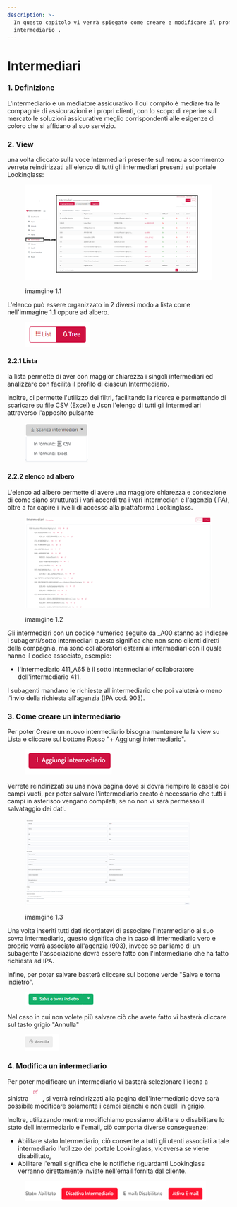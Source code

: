 ```yaml
---
description: >-
  In questo capitolo vi verrà spiegato come creare e modificare il profilo di un
  intermediario .
---
```


# Intermediari

### 1. Definizione&#x20;

L'intermediario è un mediatore assicurativo il cui compito è mediare tra le compagnie di assicurazioni e i propri clienti, con lo scopo di reperire sul mercato le soluzioni assicurative meglio corrispondenti alle esigenze di coloro che si affidano al suo servizio.

### 2. View

&#x20;una volta cliccato sulla voce Intermediari presente sul menu a scorrimento verrete reindirizzati all'elenco di tutti gli intermediari presenti sul portale Lookinglass:

<figure><img src=".gitbook/assets/intermediari 1 (2).png" alt=""><figcaption><p>imamgine 1.1</p></figcaption></figure>

L'elenco può essere organizzato in 2 diversi modo a lista come nell'immagine 1.1 oppure ad albero.

<figure><img src=".gitbook/assets/image (25).png" alt=""><figcaption></figcaption></figure>

#### 2.2.1 Lista

la lista permette di aver con maggior chiarezza i singoli intermediari ed analizzare con facilita il profilo di ciascun Intermediario.

Inoltre, ci permette l'utilizzo dei filtri, facilitando la ricerca e permettendo di scaricare su file CSV (Excel) e Json l'elengo di tutti gli intermediari attraverso l'apposito pulsante&#x20;

<figure><img src=".gitbook/assets/image (34).png" alt="" width="143"><figcaption></figcaption></figure>

#### 2.2.2 elenco ad albero

L'elenco ad albero permette di avere una maggiore chiarezza e concezione di come siano strutturati i vari accordi tra i vari intermediari e l'agenzia (IPA), oltre a far capire i livelli di accesso alla piattaforma Lookinglass.

<figure><img src=".gitbook/assets/image (26).png" alt=""><figcaption><p>imamgine 1.2</p></figcaption></figure>

Gli intermediari con un codice numerico seguito da \_A00 stanno ad indicare i subagenti/sotto intermediari questo significa che non sono clienti diretti della compagnia, ma sono collaboratori esterni ai intermediari con il quale hanno il codice associato, esempio:

* l'intermediario 411\_A65 è il sotto intermediario/ collaboratore dell'intermediario 411.

I subagenti mandano le richieste all'intermediario che poi valuterà o meno l'invio della richiesta all'agenzia (IPA cod. 903).

### 3. Come creare un intermediario

Per poter Creare un nuovo intermediario bisogna mantenere la la view su Lista e cliccare sul bottone Rosso "+ Aggiungi intermediario".

<figure><img src=".gitbook/assets/image (27).png" alt=""><figcaption></figcaption></figure>

Verrete reindirizzati su una nova pagina dove si dovrà riempire le caselle coi campi vuoti, per poter salvare l'intermediario creato è necessario che tutti i campi in asterisco vengano compilati, se no non vi sarà permesso il salvataggio dei dati.

<figure><img src=".gitbook/assets/image (28).png" alt="" width="375"><figcaption><p>imamgine 1.3</p></figcaption></figure>

Una volta inseriti tutti dati ricordatevi di associare l'intermediario al suo sovra intermediario, questo significa che in caso di intermediario vero e proprio verrà associato all'agenzia (903), invece se parliamo di un subagente l'associazione dovrà essere fatto con l'intermediario che ha fatto richiesta ad IPA.

Infine, per poter salvare basterà cliccare sul bottone verde "Salva e torna indietro".

<figure><img src=".gitbook/assets/image (29).png" alt=""><figcaption></figcaption></figure>

Nel caso in cui non volete più salvare ciò che avete fatto vi basterà cliccare sul tasto grigio "Annulla"

<figure><img src=".gitbook/assets/image (30).png" alt=""><figcaption></figcaption></figure>

### 4. Modifica un intermediario



Per poter modificare un intermediario vi basterà selezionare l'icona a sinistra ![](<.gitbook/assets/image (32).png>), si verrà reindirizzati alla pagina dell'intermediario dove sarà possibile modificare solamente i campi bianchi e non quelli in grigio.

Inoltre, utilizzando mentre modifichiamo possiamo abilitare o disabilitare lo stato dell'intermediario e l'email, ciò comporta diverse conseguenze:

* Abilitare stato Intermediario, ciò consente a tutti gli utenti associati a tale intermediario l'utilizzo del portale Lookinglass, viceversa se viene disabilitato,
* Abilitare l'email significa che le notifiche riguardanti Lookinglass verranno direttamente inviate nell'email fornita dal cliente.

<figure><img src=".gitbook/assets/image (33).png" alt="" width="410"><figcaption></figcaption></figure>

